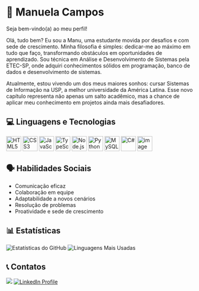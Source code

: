 # 🧿 Manuela Campos
Seja bem-vindo(a) ao meu perfil!

Olá, tudo bem? Eu sou a Manu, uma estudante movida por desafios e com sede de crescimento. Minha filosofia é simples: dedicar-me ao máximo em tudo que faço, transformando obstáculos em oportunidades de aprendizado. Sou técnica em Análise e Desenvolvimento de Sistemas pela ETEC-SP, onde adquiri conhecimentos sólidos em programação, banco de dados e desenvolvimento de sistemas. 

Atualmente, estou vivendo um dos meus maiores sonhos: cursar Sistemas de Informação na USP, a melhor universidade da América Latina. Esse novo capítulo representa não apenas um salto acadêmico, mas a chance de aplicar meu conhecimento em projetos ainda mais desafiadores.


## 💻 Linguagens e Tecnologias
<p align="left">
<img src="https://cdn.jsdelivr.net/gh/devicons/devicon/icons/html5/html5-original.svg" alt="HTML5" width="40" height="40"/>
<img src="https://cdn.jsdelivr.net/gh/devicons/devicon/icons/css3/css3-original.svg" alt="CSS3" width="40" height="40"/>
<img src="https://cdn.jsdelivr.net/gh/devicons/devicon/icons/javascript/javascript-original.svg" alt="JavaScript" width="40" height="40"/>
<img src="https://cdn.jsdelivr.net/gh/devicons/devicon/icons/typescript/typescript-original.svg" alt="TypeScript" width="40" height="40"/>
<img src="https://cdn.jsdelivr.net/gh/devicons/devicon/icons/nodejs/nodejs-original.svg" alt="Node.js" width="40" height="40"/>
<img src="https://cdn.jsdelivr.net/gh/devicons/devicon/icons/python/python-original.svg" alt="Python" width="40" height="40"/>
<img src="https://cdn.jsdelivr.net/gh/devicons/devicon@latest/icons/mysql/mysql-original-wordmark.svg" alt="MySQL" width="40" height="40"/>
<img src="https://cdn.jsdelivr.net/gh/devicons/devicon@latest/icons/csharp/csharp-original.svg" alt="C#" width="40" height="40" />
<img width="40" height="40" alt="image" src="https://github.com/user-attachments/assets/ceb80086-386f-4c50-9553-b841197998a0" />

     
</p>

## 🗣 Habilidades Sociais
<ul>
  <li>Comunicação eficaz</li>
  <li>Colaboração em equipe</li>
  <li>Adaptabilidade a novos cenários</li>
  <li>Resolução de problemas</li>
  <li>Proatividade e sede de crescimento</li>
</ul>

## 📊 Estatísticas
<p align="left">
<img src="https://github-readme-stats.vercel.app/api?username=manuolivercam&show_icons=true&theme=radical&hide_border=true&count_private=true" alt="Estatísticas do GitHub" />
<img src="https://github-readme-stats.vercel.app/api/top-langs/?username=manuolivercam&layout=compact&theme=radical&hide_border=true" alt="Linguagens Mais Usadas" />
</p>

## 📞 Contatos
<div>
<a href = "mailto:manuolivercam@usp.br"><img loading="lazy" src="https://img.shields.io/badge/Gmail-D14836?style=for-the-badge&logo=gmail&logoColor=white" target="_blank"></a>
<a href="https://www.linkedin.com/in/manuolivercam" target="_blank"><img loading="lazy" src="https://img.shields.io/badge/-LinkedIn-%230077B5?style=for-the-badge&logo=linkedin&logoColor=white" alt="LinkedIn Profile"></a> 
</div>
